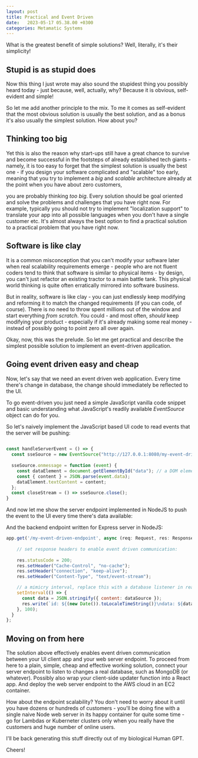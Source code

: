 ```yaml
---
layout: post
title: Practical and Event Driven
date:   2023-05-17 05.38.00 +0300
categories: Metamatic Systems
---
```


What is the greatest benefit of simple solutions? Well, literally, it's
their simplicity!

## Stupid is as stupid does

Now this thing I just wrote may also sound the stupidest thing you possibly heard today -
just because, well, actually, why? Because it is obvious, self-evident
and simple!

So let me add another principle to the mix. To me it comes as self-evident that the 
most obvious solution is usually the best solution, and as a bonus 
it's also usually the simplest solution. How about you?

## Thinking too big

Yet this is also the reason why start-ups still have a great chance
to survive and become successful in the footsteps of already established
tech giants - namely, it is too easy to forget that the simplest solution
is usually the best one - if you design your software complicated and "scalable"
too early, meaning that you try to implement a *big* and *scalable* architecture
already at the point when you have about zero customers,

you are probably thinking *too big*. Every solution should be goal oriented
and solve the problems and challenges that you have right now. For
example, typically you should not try to implement "localization support" to translate
your app into all possible languages when you don't have a single customer etc.
It's almost always the best option to find a practical solution to a practical
problem that you have right now.

## Software is like clay

It is a common misconception that you can't modify your software later 
when real scalability requirements emerge - people who are not fluent
coders tend to think that software is similar to physical items - 
by design, you can't just refactor an existing tractor to a main battle tank.
This physical world thinking is quite often erratically mirrored into software business.

But in reality, software is like clay - you can just endlessly keep modifying and reforming it
to match the changed requirements (if you can code, of course). There is no
need to throw spent millions out of the window and start everything *from scratch*.
You could - and most often, *should* keep modifying your product - especially if it's already
making some real money - instead of possibly going to point zero all over again.
 
Okay, now, this was the prelude. So let me get practical and describe the
simplest possible solution to implement an event-driven application.

## Going event driven easy and cheap

Now, let's say that we need an event driven web application. Every time there's 
change in database, the change should immediately be reflected to the UI.

To go event-driven you just need a simple JavaScript
vanilla code snippet and basic understanding what JavaScript's readily available
*EventSource* object can do for you.

So let's naively implement the JavaScript based UI code to read events that the server will be pushing:

```javascript
 
const handleServerEvent = () => {
  const sseSource = new EventSource("http://127.0.0.1:8080/my-event-driven-endpoint");
 
  sseSource.onmessage = function (event) {
	const dataElement = document.getElementById("data"); // a DOM element in the UI.
	const { content } = JSON.parse(event.data);
	dataElement.textContent = content;
  };
  const closeStream = () => sseSource.close(); 
}	 
```

And now let me show the server endpoint implemented in NodeJS to push the event
to the UI every time there's data available:

And the backend endpoint written for Express server in NodeJS: 

```javascript
app.get('/my-event-driven-endpoint', async (req: Request, res: Response) => { {
    
    // set response headers to enable event driven communication:
    
    res.statusCode = 200;
    res.setHeader("Cache-Control", "no-cache");
    res.setHeader("connection", "keep-alive");
    res.setHeader("Content-Type", "text/event-stream");

    // a mimicry interval, replace this with a database listener in real app:
    setInterval(() => {
      const data = JSON.stringify({ content: dataSource });
      res.write(`id: ${(new Date()).toLocaleTimeString()}\ndata: ${data}\n\n`);
    }, 100);
  } 
};
```

## Moving on from here

The solution above effectively enables event driven communication between your UI client app
and your web server endpoint. To proceed from here to a plain, simple, cheap and
effective working solution, connect your server endpoint to listen to changes a real database,
such as MongoDB (or whatever). Possibly also wrap your client-side updater function
into a React app. And deploy the web server endpoint to the AWS cloud in an EC2 container.

How about the endpoint scalability? You don't need to worry about it until you 
have dozens or hundreds of customers - you'll be doing fine with a single naive Node web server 
in its happy container for quite some time - go for Lambdas or Kuberneter clusters
only when you really have the customers and huge number of online users.


I'll be back generating this stuff directly out of my biological Human GPT.

Cheers!



